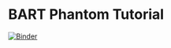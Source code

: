 # BART Phantom Tutorial

[![Binder](https://mybinder.org/badge_logo.svg)](https://mybinder.org/v2/gh/scholand/bart_phantom_tutorial/main?filepath=tutorial_bart_simu_phantom.ipynb)
